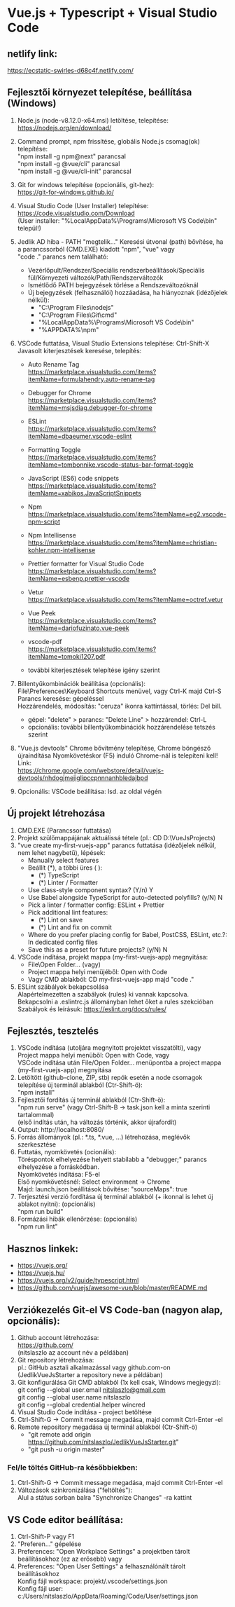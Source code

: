 # Vue.js + Typescript + Visual Studio Code

## netlify link:
https://ecstatic-swirles-d68c4f.netlify.com/

## Fejlesztői környezet telepítése, beállítása (Windows)
1.  Node.js (node-v8.12.0-x64.msi) letöltése, telepítése:<br>
    https://nodejs.org/en/download/
2.  Command prompt, npm frissítése, globális Node.js csomag(ok) telepítése:<br>
    "npm install -g npm@next" parancsal<br>
    "npm install -g @vue/cli" parancsal<br>
    "npm install -g @vue/cli-init" parancsal
2.  Git for windows telepítése (opcionális, git-hez):<br>
    https://git-for-windows.github.io/
3.  Visual Studio Code (User Installer) telepítése:<br>
    https://code.visualstudio.com/Download<br>
    (User installer: "%LocalAppData%\Programs\Microsoft VS Code\bin" települ!)
4.  Jedlik AD hiba - PATH "megtelik..."
    Keresési útvonal (path) bővítése, ha a parancssorból (CMD.EXE) kiadott "npm", "vue" vagy<br>
    "code ." parancs nem található:<br>
    - Vezérlőpult/Rendszer/Speciális rendszerbeállítások/Speciális fül/Környezeti változók/Path/Rendszerváltozók
    - Ismétlődő PATH bejegyzések törlése a Rendszeváltozóknál
    - Új bejegyzések (felhasználói) hozzáadása, ha hiányoznak (idézőjelek nélkül):
        - "C:\Program Files\nodejs\"
        - "C:\Program Files\Git\cmd"
        - "%LocalAppData%\Programs\Microsoft VS Code\bin"
        - "%APPDATA%\npm"
5.  VSCode futtatása, Visual Studio Extensions telepítése: Ctrl-Shift-X<br>
     Javasolt kiterjesztések keresése, telepítés:<br>

    - Auto Rename Tag<br>
    https://marketplace.visualstudio.com/items?itemName=formulahendry.auto-rename-tag

    - Debugger for Chrome<br>
    https://marketplace.visualstudio.com/items?itemName=msjsdiag.debugger-for-chrome

    - ESLint<br>
    https://marketplace.visualstudio.com/items?itemName=dbaeumer.vscode-eslint

    - Formatting Toggle<br>
    https://marketplace.visualstudio.com/items?itemName=tombonnike.vscode-status-bar-format-toggle

    - JavaScript (ES6) code snippets<br>
    https://marketplace.visualstudio.com/items?itemName=xabikos.JavaScriptSnippets

    - Npm<br>
    https://marketplace.visualstudio.com/items?itemName=eg2.vscode-npm-script 

    - Npm Intellisense<br>
    https://marketplace.visualstudio.com/items?itemName=christian-kohler.npm-intellisense

    - Prettier formatter for Visual Studio Code<br>
    https://marketplace.visualstudio.com/items?itemName=esbenp.prettier-vscode

    - Vetur<br>
    https://marketplace.visualstudio.com/items?itemName=octref.vetur

    - Vue Peek<br>
    https://marketplace.visualstudio.com/items?itemName=dariofuzinato.vue-peek

    - vscode-pdf<br>
    https://marketplace.visualstudio.com/items?itemName=tomoki1207.pdf<br>

    - további kiterjesztések telepítése igény szerint
6.  Billentyűkombinációk beállítása (opcionális):<br> 
    File\Preferences\Keyboard Shortcuts menüvel, vagy Ctrl-K majd Ctrl-S<br>
    Parancs keresése: gépeléssel<br>
    Hozzárendelés, módosítás: "ceruza" ikonra kattíntással, törlés: Del bill.<br>
     - gépel: "delete" > parancs: "Delete Line" > hozzárendel: Ctrl-L
     - opcionális: további billentyűkombinációk hozzárendelése tetszés szerint
7.  "Vue.js devtools" Chrome bővítmény telepítése, Chrome böngésző újraindítása
    Nyomkövetéskor (F5) induló Chrome-nál is telepíteni kell! Link:<br>
    https://chrome.google.com/webstore/detail/vuejs-devtools/nhdogjmejiglipccpnnnanhbledajbpd
8.  Opcionális: VSCode beállítása: lsd. az oldal végén

## Új projekt létrehozása
1. CMD.EXE (Parancssor futtatása)
2. Projekt szülőmappájának aktuálissá tétele (pl.: CD D:\VueJsProjects)
3. "vue create my-first-vuejs-app" parancs futtatása (idézőjelek nélkül, nem lehet nagybetű), lépések:
    - Manually select features
    - Beállít (*), a többi üres ( ):
        - (*) TypeScript
        - (*) Linter / Formatter
    - Use class-style component syntax? (Y/n) Y
    - Use Babel alongside TypeScript for auto-detected polyfills? (y/N) N
    - Pick a linter / formatter config: ESLint + Prettier
    - Pick additional lint features: 
        - (*) Lint on save
        - (*) Lint and fix on commit
    - Where do you prefer placing config for Babel, PostCSS, ESLint, etc.?: In dedicated config files
    - Save this as a preset for future projects? (y/N) N
4. VSCode indítása, projekt mappa (my-first-vuejs-app) megnyitása:
    - File\Open Folder... (vagy)
    - Project mappa helyi menüjéből: Open with Code
    - Vagy CMD ablakból: CD my-first-vuejs-app majd "code ."
5. ESLint szábályok bekapcsolása<br>
    Alapértelmezetten a szabályok (rules) ki vannak kapcsolva.<br>
    Bekapcsolni a .eslintrc.js állományban lehet őket a rules szekcióban<br>
    Szabályok és leírásuk: https://eslint.org/docs/rules/



## Fejlesztés, tesztelés
1.  VSCode indítása (utoljára megnyitott projektet visszatölti), vagy<br>
    Project mappa helyi menüből: Open with Code, vagy<br>
    VSCode indítása után File/Open Folder... menüpontba a project mappa (my-first-vuejs-app) megnyitása
2.  Letöltött (github-clone, ZIP, stb) repók esetén a node csomagok telepítése új terminál ablakból (Ctr-Shift-ö):<br>
    "npm install"
2.  Fejlesztői fordítás új terminál ablakból (Ctr-Shift-ö):<br>
    "npm run serve" (vagy Ctrl-Shift-B -> task.json kell a minta szerinti tartalommal)<br>
    (első indítás után, ha változás történik, akkor újrafordít)
3.  Output: http://localhost:8080/
4.  Forrás állományok (pl.: *.ts, *.vue, ...) létrehozása, meglévők szerkesztése<br>
5.  Futtatás, nyomkövetés (ocionális):<br>
    Töréspontok elhelyezése helyett stabilabb a "debugger;" parancs elhelyezése a forráskódban.<br>
    Nyomkövetés indítása: F5-el<br>
    Első nyomkövetésnél: Select environment -> Chrome<br>
    Majd: launch.json beállítások bővítése: "sourceMaps": true<br>
6.  Terjesztési verzió fordítása új terminál ablakból (+ ikonnal is lehet új ablakot nyitni): (opcionális)<br>
    "npm run build"
7.  Formázási hibák ellenőrzése: (opcionális)<br>
    "npm run lint"


## Hasznos linkek:
- https://vuejs.org/
- https://vuejs.hu/
- https://vuejs.org/v2/guide/typescript.html
- https://github.com/vuejs/awesome-vue/blob/master/README.md

## Verziókezelés Git-el VS Code-ban (nagyon alap, opcionális):
1. Github account létrehozása:<br>
   https://github.com/<br>
   (nitslaszlo az account név a példában)
2. Git repository létrehozása:<br>
   pl.: GitHub asztali alkalmazással vagy github.com-on<br>
   (JedlikVueJsStarter a repository neve a példában)
3. Git konfigurálása Git CMD ablakból (1x kell csak, Windows megjegyzi):<br>
   git config --global user.email nitslaszlo@gmail.com<br>
   git config --global user.name nitslaszlo<br>
   git config --global credential.helper wincred
4. Visual Studio Code indítása - project betöltése
5. Ctrl-Shift-G -> Commit message megadása, majd commit Ctrl-Enter -el
8. Remote repository megadása új terminál ablakból (Ctr-Shift-ö)
   - "git remote add origin https://github.com/nitslaszlo/JedlikVueJsStarter.git"
   - "git push -u origin master"

### Fel/le töltés GitHub-ra későbbiekben:
1. Ctrl-Shift-G -> Commit message megadása, majd commit Ctrl-Enter -el
2. Változások szinkronizálása ("feltöltés"):<br>
   Alul a státus sorban balra "Synchronize Changes" -ra kattint

## VS Code editor beállítása:
1. Ctrl-Shift-P vagy F1
2. "Preferen..." gépelése
3. Preferences: "Open Workplace Settings" a projektben tárolt beállításokhoz (ez az erősebb) vagy
4. Preferences: "Open User Settings" a felhasználónált tárolt beállításokhoz<br>
   Konfig fájl workspace: projekt/.vscode/settings.json<br>
   Konfig fájl user: c:/Users/nitslaszlo/AppData/Roaming/Code/User/settings.json
